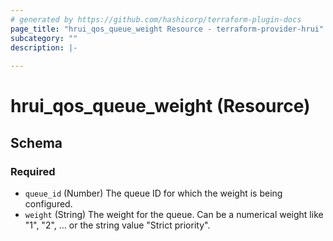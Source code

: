 ```yaml
---
# generated by https://github.com/hashicorp/terraform-plugin-docs
page_title: "hrui_qos_queue_weight Resource - terraform-provider-hrui"
subcategory: ""
description: |-
  
---
```


# hrui_qos_queue_weight (Resource)





<!-- schema generated by tfplugindocs -->
## Schema

### Required

- `queue_id` (Number) The queue ID for which the weight is being configured.
- `weight` (String) The weight for the queue. Can be a numerical weight like "1", "2", ... or the string value "Strict priority".

